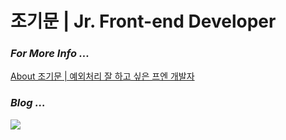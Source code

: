 # 조기문 | Jr. Front-end Developer

### *For More Info ...*
<a href='https://g1moon.notion.site/Jr-Front-end-Developer-73b68244ab97409baef9134fba4138bd'>About 조기문 | 예외처리 잘 하고 싶은 프엔 개발자</a>
### *Blog ...*
  <a href="https://g1moon.notion.site/Vanilla-Gimoon-Blog-3ffe8d48931a42969369f77da919fa05" target="_blank">
    <img src="https://img.shields.io/badge/Blog-000000?style=flat-square&logo=Notion&logoColor=white&color=grey"/>
  </a>


  
  
